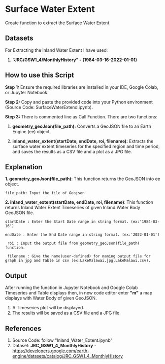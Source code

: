# Surface Water Extent
Create function to extract the Surface Water Extent

## Datasets
For Extracting the Inland Water Extent I have used:
1. **"JRC/GSW1_4/MonthlyHistory" - (1984-03-16-2022-01-01)**

## How to use this Script
**Step 1:** Ensure the required libraries are installed in your IDE, Google Colab, or Jupyter Notebook.

**Step 2:** Copy and paste the provided code into your Python environment (Source Code: SurfaceWaterExtend.ipynb).

**Step 3:** There is commented line as Call Function. There are
two functions: 
  1. **geometry_geoJson(file_path):** Converts a GeoJSON file to an Earth Engine (ee) object.
  
  2. **inland_water_extent(startDate, endDate, roi, filename):** Extracts the surface water extent timeseries for the specified region and time period, and saves the results as a CSV file and a plot as a JPG file.

## Explanation
**1. geometry_geoJson(file_path)**:
  This function returns the GeoJSON into ee object.
  
    file_path: Input the file of Geojson

**2. inland_water_extent(startDate, endDate, roi, filename)**:
  This function returns Inland Water Extent Timeseries of given 
  Inland Water Body GeoJSON file.
  
    startDate : Enter the Start Date range in string format. (ex:'1984-03-16')
  
    endDate : Enter the End Date range in string format. (ex:'2022-01-01')
  
     roi : Input the output file from geometry_geoJson(file_path) function.
   
     filename : Give the name(user-defined) for naming output file for graph in jpg and Table in csv (ex:LakeMalawai.jpg,LakeMalawi.csv).
   
  
## Output
After running the function in Jupyter Notebook and Google Colab
Timeseries and Table displays then, in new code editor enter 
**"m"** a map displays with Water Body of given GeoJSON.

1. A Timeseries plot will be displayed.
2. The results will be saved as a CSV file and a JPG file

## References
1. Source Code: follow "Inland_Water_Extent.ipynb"
2. Dataset: **JRC_GSW1_4_MonthlyHistory** - https://developers.google.com/earth-engine/datasets/catalog/JRC_GSW1_4_MonthlyHistory
